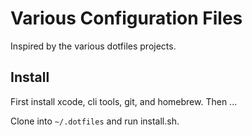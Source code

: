 # Various Configuration Files

Inspired by the various dotfiles projects.

## Install

First install xcode, cli tools, git, and homebrew. Then ...

Clone into `~/.dotfiles` and run install.sh.